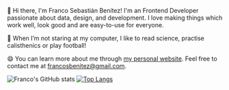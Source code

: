 👋 Hi there, I'm Franco Sebastián Benítez! I'm an Frontend Developer passionate about data, design, and development. I love making things which work well, look good and are easy-to-use for everyone.

📖 When I’m not staring at my computer, I like to read science, practise calisthenics or play football! 

😄 You can learn more about me through [my personal website](https://www.francosbenitez.com/). Feel free to contact me at [francosbenitez@gmail.com](mailto:francosbenitez@gmail.com).

![Franco's GitHub stats](https://github-readme-stats.vercel.app/api?username=francosbenitez)
[![Top Langs](https://github-readme-stats.vercel.app/api/top-langs/?username=francosbenitez&layout=compact&exclude_repo=website&langs_count=6&hide=scss,powershell)](https://github.com/anuraghazra/github-readme-stats)

